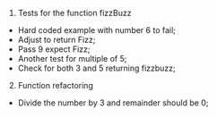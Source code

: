 1. Tests for the function fizzBuzz

- Hard coded example with number 6 to fail;
- Adjust to return Fizz;
- Pass 9 expect Fizz;
- Another test for multiple of 5;
- Check for both 3 and 5 returning fizzbuzz;

2. Function refactoring

- Divide the number by 3 and remainder should be 0;
